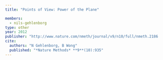 ```yaml
---
title: "Points of View: Power of the Plane"

members:
  - nils-gehlenborg
type: other
year: 2012
publisher: "http://www.nature.com/nmeth/journal/v9/n10/full/nmeth.2186.html"
cite:
  authors: "N Gehlenborg, B Wong"
  published: "*Nature Methods* **9**(10):935"
---
```

